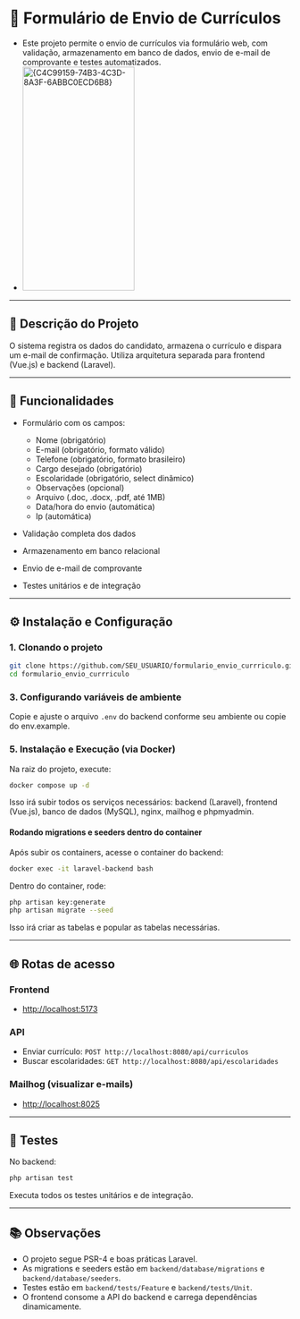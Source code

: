 
# 📌 Formulário de Envio de Currículos

- Este projeto permite o envio de currículos via formulário web, com validação, armazenamento em banco de dados, envio de e-mail de comprovante e testes automatizados.
- <img width="200" height="400" alt="{C4C99159-74B3-4C3D-8A3F-6ABBC0ECD6B8}" src="https://github.com/user-attachments/assets/162bdf0f-f0e8-4f5c-89d5-39e249905e99" />
---

## 🚀 Descrição do Projeto
O sistema registra os dados do candidato, armazena o currículo e dispara um e-mail de confirmação. Utiliza arquitetura separada para frontend (Vue.js) e backend (Laravel).

---

## 📝 Funcionalidades
- Formulário com os campos:
  - Nome (obrigatório)
  - E-mail (obrigatório, formato válido)
  - Telefone (obrigatório, formato brasileiro)
  - Cargo desejado (obrigatório)
  - Escolaridade (obrigatório, select dinâmico)
  - Observações (opcional)
  - Arquivo (.doc, .docx, .pdf, até 1MB)
  - Data/hora do envio (automática)
  - Ip (automática)
  
- Validação completa dos dados
- Armazenamento em banco relacional
- Envio de e-mail de comprovante
- Testes unitários e de integração

---

## ⚙️ Instalação e Configuração

### 1. Clonando o projeto
```sh
git clone https://github.com/SEU_USUARIO/formulario_envio_currriculo.git
cd formulario_envio_currriculo
```
### 3. Configurando variáveis de ambiente

Copie e ajuste o arquivo `.env` do backend conforme seu ambiente ou copie do env.example.

### 5. Instalação e Execução (via Docker)

Na raiz do projeto, execute:
```sh
docker compose up -d
```
Isso irá subir todos os serviços necessários: backend (Laravel), frontend (Vue.js), banco de dados (MySQL), nginx, mailhog e phpmyadmin.

#### Rodando migrations e seeders dentro do container

Após subir os containers, acesse o container do backend:
```sh
docker exec -it laravel-backend bash
```
Dentro do container, rode:
```sh
php artisan key:generate
php artisan migrate --seed
```
Isso irá criar as tabelas e popular as tabelas necessárias.

---

## 🌐 Rotas de acesso

### Frontend
- [http://localhost:5173](http://localhost:5173)

### API
- Enviar currículo: `POST http://localhost:8080/api/curriculos`
- Buscar escolaridades: `GET http://localhost:8080/api/escolaridades`

### Mailhog (visualizar e-mails)
- [http://localhost:8025](http://localhost:8025)

---

## 🧪 Testes

No backend:
```sh
php artisan test
```
Executa todos os testes unitários e de integração.

---

## 📚 Observações
- O projeto segue PSR-4 e boas práticas Laravel.
- As migrations e seeders estão em `backend/database/migrations` e `backend/database/seeders`.
- Testes estão em `backend/tests/Feature` e `backend/tests/Unit`.
- O frontend consome a API do backend e carrega dependências dinamicamente.

